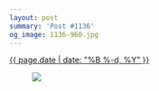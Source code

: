 ```yaml
---
layout: post
summary: 'Post #1136'
og_image: 1136-960.jpg
---
```


<div class="post">
 <time>
  <a href="/1136">
   {{ page.date | date: "%B %-d, %Y" }}
  </a>
 </time>
 <a href="/1136">
  <figure data-taken="4/23/2020">
   <img sizes="(min-width: 700px) 50vw, calc(100vw - 2rem)" src="{{ site.assets_url }}/1136-480.jpg" srcset="{{ site.assets_url }}/1136-240.jpg 240w, {{ site.assets_url }}/1136-480.jpg 480w, {{ site.assets_url }}/1136-720.jpg 720w, {{ site.assets_url }}/1136-960.jpg 960w"/>
  </figure>
 </a>
</div>
